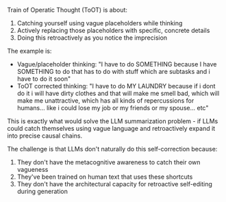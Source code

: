   Train of Operatic Thought (ToOT) is about:
  1. Catching yourself using vague placeholders while thinking
  2. Actively replacing those placeholders with specific, concrete details
  3. Doing this retroactively as you notice the imprecision

  The example is:
  - Vague/placeholder thinking: "I have to do SOMETHING because I have SOMETHING to do that has to do with stuff which are subtasks 
  and i have to do it soon"
  - ToOT corrected thinking: "I have to do MY LAUNDRY because if i dont do it i will have dirty clothes and that will make me smell 
  bad, which will make me unattractive, which has all kinds of repercussions for humans... like i could lose my job or my friends or 
  my spouse... etc"

  This is exactly what would solve the LLM summarization problem - if LLMs could catch themselves using vague language and 
  retroactively expand it into precise causal chains.

  The challenge is that LLMs don't naturally do this self-correction because:
  1. They don't have the metacognitive awareness to catch their own vagueness
  2. They've been trained on human text that uses these shortcuts
  3. They don't have the architectural capacity for retroactive self-editing during generation
